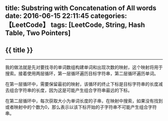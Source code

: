 title: Substring with Concatenation of All words
date: 2016-06-15 22:11:45
categories: 【LeetCode】
tags: [LeetCode, String, Hash Table, Two Pointers]
---
## {{ title }} ##

---

我的做法就是先对要找寻的单词数组构建单词和出现次数的映射，这个映射将用于搜索。接着使用两层循环，第一层循环遍历目标字符串，第二层循环遍历单词。

在第一层循环中，需要保留最初的映射，该循环的终止下标是目标字符串的长度减去组合字符串的长度，因为这是可能产生组合字符串最远的下标。

在第二层循环中，每次获取大小为单词长度的子串，在映射中搜索，如果没有找到或者映射中的个数为0，那么表示以该下标开始的子字符串不可能产生组合字符串。